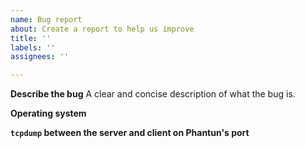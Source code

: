```yaml
---
name: Bug report
about: Create a report to help us improve
title: ''
labels: ''
assignees: ''

---
```


**Describe the bug**
A clear and concise description of what the bug is.

**Operating system**

**`tcpdump` between the server and client on Phantun's port**
